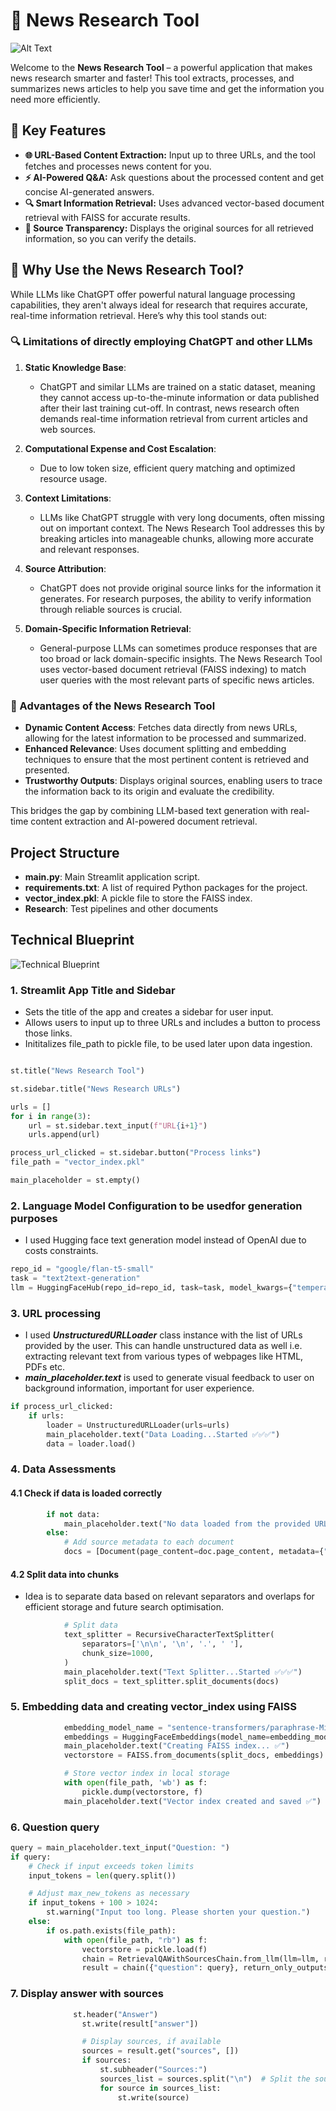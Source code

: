 # 📰 News Research Tool

![Alt Text](Research/Result.jpg)

Welcome to the **News Research Tool** – a powerful application that makes news research smarter and faster! This tool extracts, processes, and summarizes news articles to help you save time and get the information you need more efficiently.


## 🚀 Key Features
- **🌐 URL-Based Content Extraction:** Input up to three URLs, and the tool fetches and processes news content for you.
- **⚡ AI-Powered Q&A:** Ask questions about the processed content and get concise AI-generated answers.
- **🔍 Smart Information Retrieval:** Uses advanced vector-based document retrieval with FAISS for accurate results.
- **📄 Source Transparency:** Displays the original sources for all retrieved information, so you can verify the details.

## 🌟 Why Use the News Research Tool?

While LLMs like ChatGPT offer powerful natural language processing capabilities, they aren't always ideal for research that requires accurate, real-time information retrieval. Here’s why this tool stands out:

### 🔍 Limitations of directly employing ChatGPT and other LLMs
1. **Static Knowledge Base**:
   - ChatGPT and similar LLMs are trained on a static dataset, meaning they cannot access up-to-the-minute information or data published after their last training cut-off. In contrast, news research often demands real-time information retrieval from current articles and web sources.

2. **Computational Expense and Cost Escalation**:
    - Due to low token size, efficient query matching and optimized resource usage.
   
2. **Context Limitations**:
   - LLMs like ChatGPT struggle with very long documents, often missing out on important context. The News Research Tool addresses this by breaking articles into manageable chunks, allowing more accurate and relevant responses.
   
3. **Source Attribution**:
   - ChatGPT does not provide original source links for the information it generates. For research purposes, the ability to verify information through reliable sources is crucial.
   
4. **Domain-Specific Information Retrieval**:
   - General-purpose LLMs can sometimes produce responses that are too broad or lack domain-specific insights. The News Research Tool uses vector-based document retrieval (FAISS indexing) to match user queries with the most relevant parts of specific news articles.

### 🚀 Advantages of the News Research Tool
- **Dynamic Content Access**: Fetches data directly from news URLs, allowing for the latest information to be processed and summarized.
- **Enhanced Relevance**: Uses document splitting and embedding techniques to ensure that the most pertinent content is retrieved and presented.
- **Trustworthy Outputs**: Displays original sources, enabling users to trace the information back to its origin and evaluate the credibility.

This bridges the gap by combining LLM-based text generation with real-time content extraction and AI-powered document retrieval.

## Project Structure
- **main.py**: Main Streamlit application script.
- **requirements.txt**: A list of required Python packages for the project.
- **vector_index.pkl**: A pickle file to store the FAISS index.
- **Research**: Test pipelines and other documents

## Technical Blueprint

![Technical Blueprint](Research/technical_blueprint.jpg)

### 1. Streamlit App Title and Sidebar

- Sets the title of the app and creates a sidebar for user input.
- Allows users to input up to three URLs and includes a button to process those links.
- Inititalizes file_path to pickle file, to be used later upon data ingestion.

```python

st.title("News Research Tool")

st.sidebar.title("News Research URLs")

urls = []
for i in range(3):
    url = st.sidebar.text_input(f"URL{i+1}")
    urls.append(url)

process_url_clicked = st.sidebar.button("Process links")
file_path = "vector_index.pkl"

main_placeholder = st.empty()
```

### 2. Language Model Configuration to be usedfor generation purposes

- I used Hugging face text generation model instead of OpenAI due to costs constraints.

```python
repo_id = "google/flan-t5-small"
task = "text2text-generation"
llm = HuggingFaceHub(repo_id=repo_id, task=task, model_kwargs={"temperature": 0.9, "max_length": 100})
```

### 3. URL processing

- I used ***UnstructuredURLLoader*** class instance with the list of URLs provided by the user. This can handle unstructured data as well i.e. extracting relevant text from various types of webpages like HTML, PDFs etc.
- ***main_placeholder.text*** is used to generate visual feedback to user on background information, important for user experience.

```python
if process_url_clicked:
    if urls:  
        loader = UnstructuredURLLoader(urls=urls)
        main_placeholder.text("Data Loading...Started ✅✅✅")
        data = loader.load()
```

### 4. Data Assessments

#### 4.1 Check if data is loaded correctly

```python
        if not data:
            main_placeholder.text("No data loaded from the provided URLs.")
        else:
            # Add source metadata to each document
            docs = [Document(page_content=doc.page_content, metadata={"source": url}) for url, doc in zip(urls, data)]
```
#### 4.2 Split data into chunks 
- Idea is to separate data based on relevant separators and overlaps for efficient storage and future search optimisation.
```python
            # Split data
            text_splitter = RecursiveCharacterTextSplitter(
                separators=['\n\n', '\n', '.', ' '],
                chunk_size=1000,
            )
            main_placeholder.text("Text Splitter...Started ✅✅✅")
            split_docs = text_splitter.split_documents(docs)
```

### 5. Embedding data and creating vector_index using FAISS
```python
            embedding_model_name = "sentence-transformers/paraphrase-MiniLM-L3-v2"
            embeddings = HuggingFaceEmbeddings(model_name=embedding_model_name)
            main_placeholder.text("Creating FAISS index... ✅")
            vectorstore = FAISS.from_documents(split_docs, embeddings)

            # Store vector index in local storage
            with open(file_path, 'wb') as f:
                pickle.dump(vectorstore, f)
            main_placeholder.text("Vector index created and saved ✅")
```
### 6. Question query
```python
query = main_placeholder.text_input("Question: ")
if query:
    # Check if input exceeds token limits
    input_tokens = len(query.split())

    # Adjust max_new_tokens as necessary
    if input_tokens + 100 > 1024:  
        st.warning("Input too long. Please shorten your question.")
    else:
        if os.path.exists(file_path):
            with open(file_path, "rb") as f:
                vectorstore = pickle.load(f)
                chain = RetrievalQAWithSourcesChain.from_llm(llm=llm, retriever=vectorstore.as_retriever())
                result = chain({"question": query}, return_only_outputs=True)
```
### 7. Display answer with sources 
```python
              st.header("Answer")
                st.write(result["answer"])

                # Display sources, if available
                sources = result.get("sources", [])
                if sources:
                    st.subheader("Sources:")
                    sources_list = sources.split("\n")  # Split the sources by newline
                    for source in sources_list:
                        st.write(source)
```

